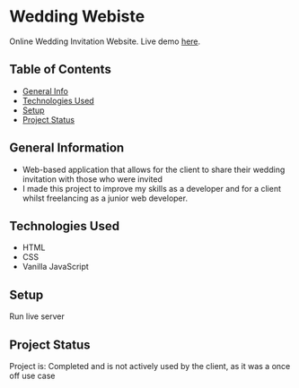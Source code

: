 # Wedding Webiste
Online Wedding Invitation Website.
Live demo [here](https://www.sophia-and-evans.com).

## Table of Contents
* [General Info](#general-information)
* [Technologies Used](#technologies-used)
* [Setup](#setup)
* [Project Status](#project-status)

## General Information
- Web-based application that allows for the client to share their wedding invitation with those who were invited
- I made this project to improve my skills as a developer and for a client whilst freelancing as a junior web developer.

## Technologies Used
- HTML
- CSS 
- Vanilla JavaScript

## Setup

Run live server

## Project Status
Project is: Completed and is not actively used by the client, as it was a once off use case

